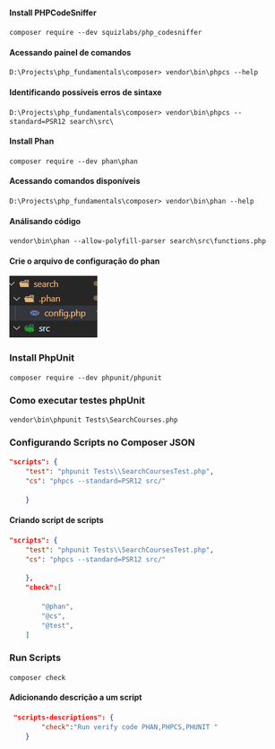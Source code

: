#### Install PHPCodeSniffer

``` shell
composer require --dev squizlabs/php_codesniffer

```
#### Acessando painel de comandos

```shell
D:\Projects\php_fundamentals\composer> vendor\bin\phpcs --help
```
#### Identificando possiveis erros de sintaxe

```shell
D:\Projects\php_fundamentals\composer> vendor\bin\phpcs --standard=PSR12 search\src\
```

#### Install Phan

```shell
composer require --dev phan\phan
```
#### Acessando comandos disponíveis
```shell
D:\Projects\php_fundamentals\composer> vendor\bin\phan --help
```

#### Análisando código

```shell
vendor\bin\phan --allow-polyfill-parser search\src\functions.php

```
#### Crie o arquivo de configuração do phan
![alt text](image.png)

### Install PhpUnit
```shell
composer require --dev phpunit/phpunit

```
### Como executar testes phpUnit

```shell
vendor\bin\phpunit Tests\SearchCourses.php
```

### Configurando Scripts no Composer JSON

```json
"scripts": {
    "test": "phpunit Tests\\SearchCoursesTest.php",
    "cs": "phpcs --standard=PSR12 src/"

    }
```

#### Criando script de scripts
```json
"scripts": {
    "test": "phpunit Tests\\SearchCoursesTest.php",
    "cs": "phpcs --standard=PSR12 src/"

    },
    "check":[
        
        "@phan",
        "@cs",
        "@test",
    ]
```

### Run Scripts 

```shell
composer check
```

#### Adicionando descrição a um script

```json
 "scripts-descriptions": {
        "check":"Run verify code PHAN,PHPCS,PHUNIT "
    }
```